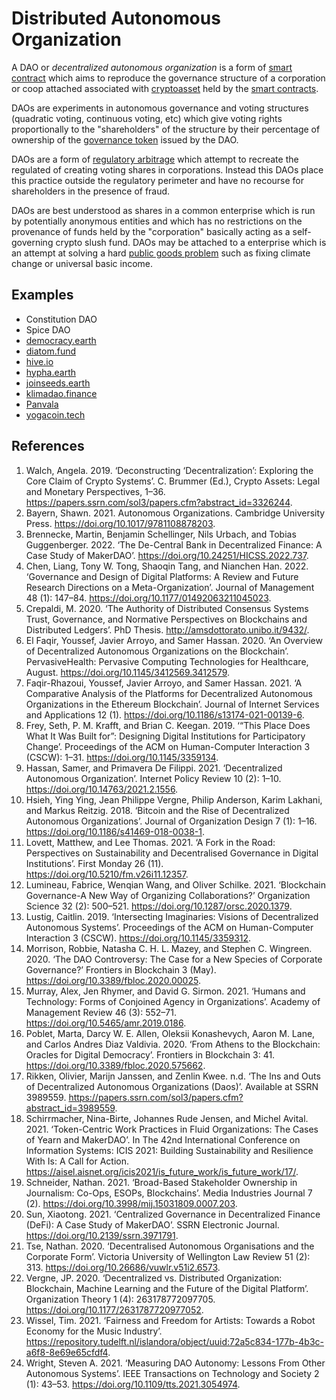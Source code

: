 # Distributed Autonomous Organization
A DAO or *decentralized autonomous organization* is a form of [smart contract](smart-contracts.md) which aims to reproduce the governance structure of a corporation or coop attached associated with [cryptoasset](cryptoasset.md) held by the [smart contracts](smart-contracts.md).

DAOs are experiments in autonomous governance and voting structures (quadratic voting, continuous voting, etc) which give voting rights proportionally to the "shareholders" of the structure by their percentage of ownership of the [governance token](governance-token.md) issued by the DAO.

DAOs are a form of [regulatory arbitrage](regulatory-arbitrage.md) which attempt to recreate the regulated of creating voting shares in corporations. Instead this DAOs place this practice outside the regulatory perimeter and have no recourse for shareholders in the presence of fraud. 

DAOs are best understood as shares in a common enterprise which is run by potentially anonymous entities and which has no restrictions on the provenance of funds held by the "corporation" basically acting as a self-governing crypto slush fund. DAOs may be attached to a enterprise which is an attempt at solving a hard [public goods problem](public-goods-problem.md) such as fixing climate change or universal basic income.

## Examples

* Constitution DAO
* Spice DAO
* [democracy.earth](../dao/democracy.earth.md)
* [diatom.fund](../dao/diatom.fund.md)
* [hive.io](../dao/hive.io.md)
* [hypha.earth](../dao/hypha.earth.md)
* [joinseeds.earth](../dao/joinseeds.earth.md)
* [klimadao.finance](../dao/klimadao.finance.md)
* [Panvala](../dao/panvala.com.md)
* [yogacoin.tech](../dao/yogacoin.tech.md)

## References
1. Walch, Angela. 2019. ‘Deconstructing ‘Decentralization’: Exploring the Core Claim of Crypto Systems’. C. Brummer (Ed.), Crypto Assets: Legal and Monetary Perspectives, 1–36. https://papers.ssrn.com/sol3/papers.cfm?abstract_id=3326244.
1. Bayern, Shawn. 2021. Autonomous Organizations. Cambridge University Press. https://doi.org/10.1017/9781108878203.
1. Brennecke, Martin, Benjamin Schellinger, Nils Urbach, and Tobias Guggenberger. 2022. ‘The De-Central Bank in Decentralized Finance: A Case Study of MakerDAO’. https://doi.org/10.24251/HICSS.2022.737.
1. Chen, Liang, Tony W. Tong, Shaoqin Tang, and Nianchen Han. 2022. ‘Governance and Design of Digital Platforms: A Review and Future Research Directions on a Meta-Organization’. Journal of Management 48 (1): 147–84. https://doi.org/10.1177/01492063211045023.
1. Crepaldi, M. 2020. ‘The Authority of Distributed Consensus Systems Trust, Governance, and Normative Perspectives on Blockchains and Distributed Ledgers’. PhD Thesis. http://amsdottorato.unibo.it/9432/.
1. El Faqir, Youssef, Javier Arroyo, and Samer Hassan. 2020. ‘An Overview of Decentralized Autonomous Organizations on the Blockchain’. PervasiveHealth: Pervasive Computing Technologies for Healthcare, August. https://doi.org/10.1145/3412569.3412579.
1. Faqir-Rhazoui, Youssef, Javier Arroyo, and Samer Hassan. 2021. ‘A Comparative Analysis of the Platforms for Decentralized Autonomous Organizations in the Ethereum Blockchain’. Journal of Internet Services and Applications 12 (1). https://doi.org/10.1186/s13174-021-00139-6.
1. Frey, Seth, P. M. Krafft, and Brian C. Keegan. 2019. ‘“This Place Does What It Was Built for”: Designing Digital Institutions for Participatory Change’. Proceedings of the ACM on Human-Computer Interaction 3 (CSCW): 1–31. https://doi.org/10.1145/3359134.
1. Hassan, Samer, and Primavera De Filippi. 2021. ‘Decentralized Autonomous Organization’. Internet Policy Review 10 (2): 1–10. https://doi.org/10.14763/2021.2.1556.
1. Hsieh, Ying Ying, Jean Philippe Vergne, Philip Anderson, Karim Lakhani, and Markus Reitzig. 2018. ‘Bitcoin and the Rise of Decentralized Autonomous Organizations’. Journal of Organization Design 7 (1): 1–16. https://doi.org/10.1186/s41469-018-0038-1.
1. Lovett, Matthew, and Lee Thomas. 2021. ‘A Fork in the Road: Perspectives on Sustainability and Decentralised Governance in Digital Institutions’. First Monday 26 (11). https://doi.org/10.5210/fm.v26i11.12357.
1. Lumineau, Fabrice, Wenqian Wang, and Oliver Schilke. 2021. ‘Blockchain Governance-A New Way of Organizing Collaborations?’ Organization Science 32 (2): 500–521. https://doi.org/10.1287/orsc.2020.1379.
1. Lustig, Caitlin. 2019. ‘Intersecting Imaginaries: Visions of Decentralized Autonomous Systems’. Proceedings of the ACM on Human-Computer Interaction 3 (CSCW). https://doi.org/10.1145/3359312.
1. Morrison, Robbie, Natasha C. H. L. Mazey, and Stephen C. Wingreen. 2020. ‘The DAO Controversy: The Case for a New Species of Corporate Governance?’ Frontiers in Blockchain 3 (May). https://doi.org/10.3389/fbloc.2020.00025.
1. Murray, Alex, Jen Rhymer, and David G. Sirmon. 2021. ‘Humans and Technology: Forms of Conjoined Agency in Organizations’. Academy of Management Review 46 (3): 552–71. https://doi.org/10.5465/amr.2019.0186.
1. Poblet, Marta, Darcy W. E. Allen, Oleksii Konashevych, Aaron M. Lane, and Carlos Andres Diaz Valdivia. 2020. ‘From Athens to the Blockchain: Oracles for Digital Democracy’. Frontiers in Blockchain 3: 41. https://doi.org/10.3389/fbloc.2020.575662.
1. Rikken, Olivier, Marijn Janssen, and Zenlin Kwee. n.d. ‘The Ins and Outs of Decentralized Autonomous Organizations (Daos)’. Available at SSRN 3989559. https://papers.ssrn.com/sol3/papers.cfm?abstract_id=3989559.
1. Schirrmacher, Nina-Birte, Johannes Rude Jensen, and Michel Avital. 2021. ‘Token-Centric Work Practices in Fluid Organizations: The Cases of Yearn and MakerDAO’. In The 42nd International Conference on Information Systems: ICIS 2021: Building Sustainability and Resilience With Is: A Call for Action. https://aisel.aisnet.org/icis2021/is_future_work/is_future_work/17/.
1. Schneider, Nathan. 2021. ‘Broad-Based Stakeholder Ownership in Journalism: Co-Ops, ESOPs, Blockchains’. Media Industries Journal 7 (2). https://doi.org/10.3998/mij.15031809.0007.203.
1. Sun, Xiaotong. 2021. ‘Centralized Governance in Decentralized Finance (DeFi): A Case Study of MakerDAO’. SSRN Electronic Journal. https://doi.org/10.2139/ssrn.3971791.
1. Tse, Nathan. 2020. ‘Decentralised Autonomous Organisations and the Corporate Form’. Victoria University of Wellington Law Review 51 (2): 313. https://doi.org/10.26686/vuwlr.v51i2.6573.
1. Vergne, JP. 2020. ‘Decentralized vs. Distributed Organization: Blockchain, Machine Learning and the Future of the Digital Platform’. Organization Theory 1 (4): 263178772097705. https://doi.org/10.1177/2631787720977052.
1. Wissel, Tim. 2021. ‘Fairness and Freedom for Artists: Towards a Robot Economy for the Music Industry’. https://repository.tudelft.nl/islandora/object/uuid:72a5c834-177b-4b3c-a6f8-8e69e65cfdf4.
1. Wright, Steven A. 2021. ‘Measuring DAO Autonomy: Lessons From Other Autonomous Systems’. IEEE Transactions on Technology and Society 2 (1): 43–53. https://doi.org/10.1109/tts.2021.3054974.